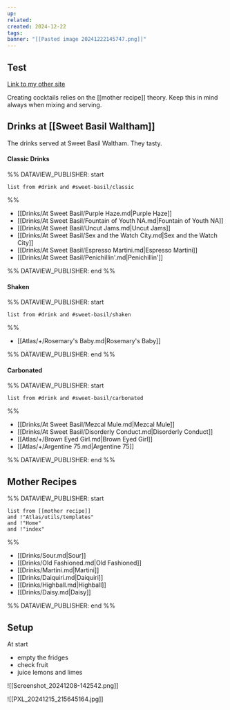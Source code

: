```yaml
---
up: 
related: 
created: 2024-12-22
tags: 
banner: "[[Pasted image 20241222145747.png]]"
---
```


## Test
[Link to my other site](https://iancullinane.github.io/self/Projects)

Creating cocktails relies on the [[mother recipe]] theory. Keep this in mind always when mixing and serving.


## Drinks at [[Sweet Basil Waltham]]

The drinks served at Sweet Basil Waltham. They tasty.

#### Classic Drinks

%% DATAVIEW_PUBLISHER: start
```dataview
list from #drink and #sweet-basil/classic 
```
%%

- [[Drinks/At Sweet Basil/Purple Haze.md|Purple Haze]]
- [[Drinks/At Sweet Basil/Fountain of Youth NA.md|Fountain of Youth NA]]
- [[Drinks/At Sweet Basil/Uncut Jams.md|Uncut Jams]]
- [[Drinks/At Sweet Basil/Sex and the Watch City.md|Sex and the Watch City]]
- [[Drinks/At Sweet Basil/Espresso Martini.md|Espresso Martini]]
- [[Drinks/At Sweet Basil/Penichillin'.md|Penichillin']]

%% DATAVIEW_PUBLISHER: end %%

#### Shaken

%% DATAVIEW_PUBLISHER: start
```dataview
list from #drink and #sweet-basil/shaken  
```
%%

- [[Atlas/+/Rosemary's Baby.md|Rosemary's Baby]]

%% DATAVIEW_PUBLISHER: end %%

#### Carbonated

%% DATAVIEW_PUBLISHER: start
```dataview
list from #drink and #sweet-basil/carbonated  
```
%%

- [[Drinks/At Sweet Basil/Mezcal Mule.md|Mezcal Mule]]
- [[Drinks/At Sweet Basil/Disorderly Conduct.md|Disorderly Conduct]]
- [[Atlas/+/Brown Eyed Girl.md|Brown Eyed Girl]]
- [[Atlas/+/Argentine 75.md|Argentine 75]]

%% DATAVIEW_PUBLISHER: end %%


## Mother Recipes

%% DATAVIEW_PUBLISHER: start
```dataview
list from [[mother recipe]] 
and !"Atlas/utils/templates" 
and !"Home"
and !"index"
```
%%

- [[Drinks/Sour.md|Sour]]
- [[Drinks/Old Fashioned.md|Old Fashioned]]
- [[Drinks/Martini.md|Martini]]
- [[Drinks/Daiquiri.md|Daiquiri]]
- [[Drinks/Highball.md|Highball]]
- [[Drinks/Daisy.md|Daisy]]

%% DATAVIEW_PUBLISHER: end %%

## Setup

At start
- empty the fridges 
- check fruit
- juice lemons and limes 

![[Screenshot_20241208-142542.png]]

![[PXL_20241215_215645164.jpg]]